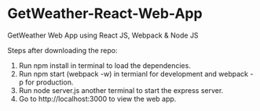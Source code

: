 # GetWeather-React-Web-App
GetWeather Web App using React JS, Webpack &amp; Node JS

Steps after downloading the repo:

1. Run npm install in terminal to load the dependencies.
2. Run npm start (webpack -w) in termianl for development and webpack -p for production.
3. Run node server.js another terminal to start the express server.
4. Go to http://localhost:3000 to view the web app.
